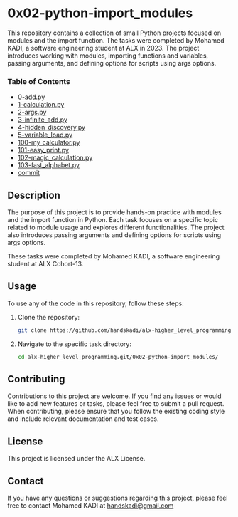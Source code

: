 # 0x02-python-import_modules

This repository contains a collection of small Python projects focused on modules and the import function. The tasks were completed by Mohamed KADI, a software engineering student at ALX in 2023. The project introduces working with modules, importing functions and variables, passing arguments, and defining options for scripts using args options.

### Table of Contents

* [0-add.py](#0-addpy)
* [1-calculation.py](#1-calculationpy)
* [2-args.py](#2-argspy)
* [3-infinite_add.py](#3-infinite-addpy)
* [4-hidden_discovery.py](#4-hidden-discoverypy)
* [5-variable_load.py](#5-variable-loadpy)
* [100-my_calculator.py](#100-my-calculatorpy)
* [101-easy_print.py](#101-easy-printpy)
* [102-magic_calculation.py](#102-magic-calculationpy)
* [103-fast_alphabet.py](#103-fast-alphabetpy)
* [commit](#commit)

## Description

The purpose of this project is to provide hands-on practice with modules and the import function in Python. Each task focuses on a specific topic related to module usage and explores different functionalities. The project also introduces passing arguments and defining options for scripts using args options.

These tasks were completed by Mohamed KADI, a software engineering student at ALX Cohort-13.

## Usage

To use any of the code in this repository, follow these steps:

1. Clone the repository:

   ```bash
   git clone https://github.com/handskadi/alx-higher_level_programming.git
   ```

2. Navigate to the specific task directory:

   ```bash
   cd alx-higher_level_programming.git/0x02-python-import_modules/
     ```
## Contributing
Contributions to this project are welcome. If you find any issues or would like to add new features or tasks, please feel free to submit a pull request. When contributing, please ensure that you follow the existing coding style and include relevant documentation and test cases.

## License
This project is licensed under the ALX License.

## Contact
If you have any questions or suggestions regarding this project, please feel free to contact Mohamed KADI at handskadi@gmail.com

